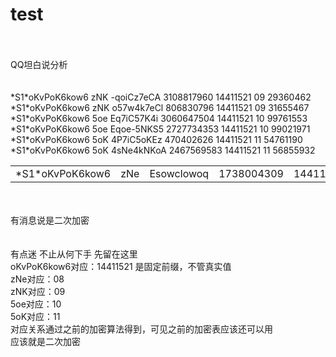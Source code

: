 # test
<br />
<br />
 QQ坦白说分析<br />
<br />
<br />
<table>
<tr>
<td>*S1*oKvPoK6kow6 </td><td>zNe </td><td>Esowclowoq </td><td>1738004309 </td><td>14411521 </td><td>08 </td><td>96287239</td>
 </tr><tr>
*S1*oKvPoK6kow6 zNK -qoiCz7eCA  3108817960 14411521 09 29360462
 </tr><tr>
*S1*oKvPoK6kow6 zNK o57w4k7eCl  806830796  14411521 09 31655467
 </tr><tr>
*S1*oKvPoK6kow6 5oe Eq7iC57K4i  3060647504 14411521 10 99761553
 </tr><tr>
*S1*oKvPoK6kow6 5oe Eqoe-5NKS5  2727734353 14411521 10 99021971
 </tr><tr>
*S1*oKvPoK6kow6 5oK 4P7iC5oKEz  470402626  14411521 11 54761190
 </tr><tr>
*S1*oKvPoK6kow6 5oK 4sNe4kNKoA  2467569583 14411521 11 56855932
 </tr>
 </table>
<br />
<br />
有消息说是二次加密<br />
<br />
<br />
有点迷  不止从何下手  先留在这里<br />
oKvPoK6kow6对应：14411521 是固定前缀，不管真实值<br />
zNe对应：08<br />
zNK对应：09<br />
5oe对应：10<br />
5oK对应：11<br />
对应关系通过之前的加密算法得到，可见之前的加密表应该还可以用<br />
应该就是二次加密<br />

